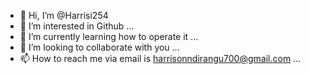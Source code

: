 - 👋 Hi, I’m @Harrisi254
- 👀 I’m interested in Github ...
- 🌱 I’m currently learning how to operate it ...
- 💞️ I’m looking to collaborate with you ...
- 📫 How to reach me via email is harrisonndirangu700@gmail.com ...

<!---
Harrisi254/Harrisi254 is a ✨ special ✨ repository because its `README.md` (this file) appears on your GitHub profile.
You can click the Preview link to take a look at your changes.
--->
